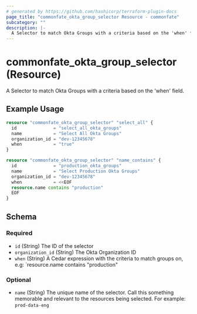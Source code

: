 ```yaml
---
# generated by https://github.com/hashicorp/terraform-plugin-docs
page_title: "commonfate_okta_group_selector Resource - commonfate"
subcategory: ""
description: |-
  A Selector to match Okta Groups with a criteria based on the 'when' field.
---
```


# commonfate_okta_group_selector (Resource)

A Selector to match Okta Groups with a criteria based on the 'when' field.

## Example Usage

```terraform
resource "commonfate_okta_group_selector" "select_all" {
  id              = "select_all_okta_groups"
  name            = "Select All Okta Groups"
  organization_id = "dev-12345678"
  when            = "true"
}

resource "commonfate_okta_group_selector" "name_contains" {
  id              = "production_okta_groups"
  name            = "Select Production Okta Groups"
  organization_id = "dev-12345678"
  when            = <<EOF
  resource.name contains "production"
  EOF
}
```

<!-- schema generated by tfplugindocs -->
## Schema

### Required

- `id` (String) The ID of the selector
- `organization_id` (String) The Okta Organization ID
- `when` (String) A Cedar expression with the criteria to match groups on, e.g: `resource.name contains "production"

### Optional

- `name` (String) The unique name of the selector. Call this something memorable and relevant to the resources being selected. For example: `prod-data-eng`


